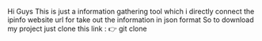 Hi Guys
This is just a information gathering tool which i directly connect the ipinfo website url for take out the information in json format 
So to download my project just clone this link : 
👉 git clone 
